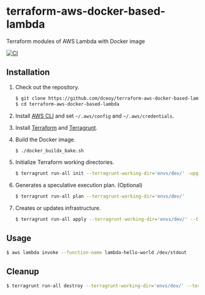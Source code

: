 terraform-aws-docker-based-lambda
=================================

Terraform modules of AWS Lambda with Docker image

[![CI](https://github.com/dceoy/terraform-aws-docker-based-lambda/actions/workflows/ci.yml/badge.svg)](https://github.com/dceoy/terraform-aws-docker-based-lambda/actions/workflows/ci.yml)

Installation
------------

1.  Check out the repository.

    ```sh
    $ git clone https://github.com/dceoy/terraform-aws-docker-based-lambda.git
    $ cd terraform-aws-docker-based-lambda
    ````

2.  Install [AWS CLI](https://aws.amazon.com/cli/) and set `~/.aws/config` and `~/.aws/credentials`.

3.  Install [Terraform](https://www.terraform.io/) and [Terragrunt](https://terragrunt.gruntwork.io/).

4.  Build the Docker image.

    ```sh
    $ ./docker_buildx_bake.sh
    ```

5.  Initialize Terraform working directories.

    ```sh
    $ terragrunt run-all init --terragrunt-working-dir='envs/dev/' -upgrade -reconfigure
    ```

6.  Generates a speculative execution plan. (Optional)

    ```sh
    $ terragrunt run-all plan --terragrunt-working-dir='envs/dev/'
    ```

7.  Creates or updates infrastructure.

    ```sh
    $ terragrunt run-all apply --terragrunt-working-dir='envs/dev/' --terragrunt-non-interactive
    ```

Usage
-----

```sh
$ aws lambda invoke --function-name lambda-hello-world /dev/stdout
```

Cleanup
-------

```sh
$ terragrunt run-all destroy --terragrunt-working-dir='envs/dev/' --terragrunt-non-interactive
```
